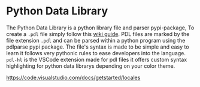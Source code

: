 # Python Data Library

The Python Data Library is a python library file and parser pypi-package, To create a `.pdl` file simply follow this [wiki guide](https://github.com/itzCozi/Python-Developer-Library/wiki). PDL files are marked by the file extension `.pdl` and can be parsed within a python program using the pdlparse pypi package. The file's syntax is made to be simple and easy to learn it follows very pythonic rules to ease developers into the language. `pdl-hl` is the VSCode extension made for pdl files it offers custom syntax highlighting for python data librarys depending on your color theme.

https://code.visualstudio.com/docs/getstarted/locales
